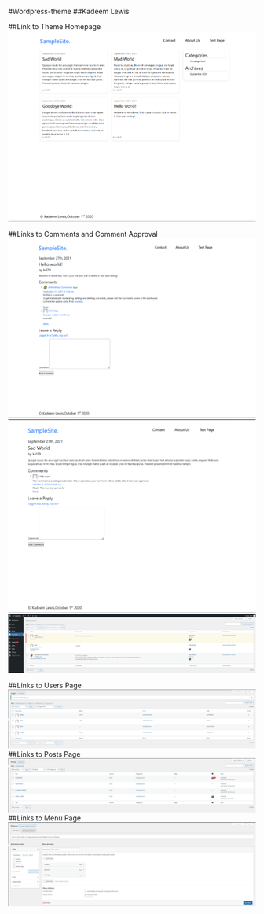 #Wordpress-theme
##Kadeem Lewis

##Link to Theme Homepage
![webpage](/images/webpage.png)

##Links to Comments and Comment Approval
![webpage2](/images/webpage2.png)
![webpage3](/images/webpage3.png)
![webpage4](/images/webpage4.png)

##Links to Users Page
![webpage](/images/webpage7.png)
##Links to Posts Page
![webpage](/images/webpage6.png)
##Links to Menu Page
![webpage](/images/webpage5.png)
